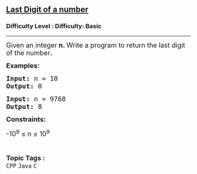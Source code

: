 <h2><a href="https://www.geeksforgeeks.org/problems/last-digit-of-a-number--145429/1?page=2&category=CPP&sortBy=submissions">Last Digit of a number</a></h2><h3>Difficulty Level : Difficulty: Basic</h3><hr><div class="problems_problem_content__Xm_eO"><p><span style="font-size: 18px;">Given an integer<strong> n</strong><strong>.&nbsp;</strong>Write a program to return the last digit of the number<strong>.</strong></span></p>
<p><span style="font-size: 18px;"><strong>Examples:</strong></span></p>
<pre><span style="font-size: 18px;"><strong>Input: </strong>n = 10
<strong>Output: </strong>0</span></pre>
<pre><span style="font-size: 18px;"><strong>Input: </strong>n = 9768
<strong>Output: </strong>8
</span></pre>
<p><strong><span style="font-size: 18px;">Constraints:<br></span></strong></p>
<p><span style="font-size: 18px;">-10<sup>9</sup> ≤ n ≤ 10<sup>9</sup></span></p></div><br><p><span style=font-size:18px><strong>Topic Tags : </strong><br><code>CPP</code>&nbsp;<code>Java</code>&nbsp;<code>C</code>&nbsp;